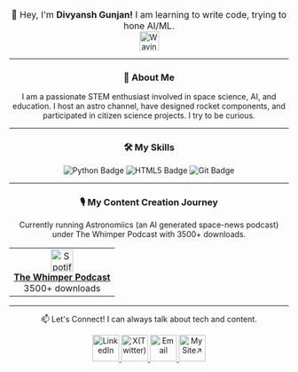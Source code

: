 <div align="center">

<div style="font-size:16px">👋 Hey, I'm <b>Divyansh Gunjan!</b> I am learning to write code, trying to hone AI/ML.</div> <img src="https://media1.giphy.com/media/v1.Y2lkPTc5MGI3NjExdjk0MGZ1ZjZndXR5Nmt5a3RycmlkdWxmZTQ5cmJrZDQ3d3d1dDBtZiZlcD12MV9pbnRlcm5hb19naWZfYnlfaWQmY3Q9cw/4xxzGU0LelJmZ1Kulx/giphy.gif" alt="Waving Hand" style="height: 2.5em; vertical-align: middle;" align="center">
</div>

---
<div align="center">
<h3>🚀 About Me</h3>

<p>
I am a passionate STEM enthusiast involved in space science, AI, and education. I host an astro channel, have designed rocket components, and participated in citizen science projects. I try to be curious.</p>
</div>

---
<div align="center">
<h3>🛠️ My Skills</h3>

<p>
<img src="https://img.shields.io/badge/Python-3776AB?style=for-the-badge&logo=python&logoColor=white" alt="Python Badge"/>
<img src="https://img.shields.io/badge/HTML5-E34F26?style=for-the-badge&logo=html5&logoColor=white" alt="HTML5 Badge"/>
<img src="https://img.shields.io/badge/Git-F05032?style=for-the-badge&logo=git&logoColor=white" alt="Git Badge"/>
</p>
</div>

---
<div align="center">
<h3>🎙️ My Content Creation Journey</h3>
Currently running Astronomiics (an AI generated space-news podcast) under The Whimper Podcast with 3500+ downloads.

<table align="center">
<tr>
<td align="center">
<a href="https://open.spotify.com/show/7xB04oc0PX9A485OUX7sUC" target="_blank">
<img src="https://www.vectorlogo.zone/logos/spotify/spotify-icon.svg" width="40px" alt="Spotify Podcast"/>
<br />
<strong>The Whimper Podcast</strong>
</a>
<br />
<!-- <img src="" alt="Podcast Downloads"/> -->3500+ downloads
</td>
</tr>
</table>
</div>

---
<div align="center">
📫 Let's Connect! I can always talk about tech and content.

<!-- <p>&nbsp;</p> -->
<p align="center">
<a href="https://www.linkedin.com/in/divgunjan/" target="_blank">
<img src="https://img.icons8.com/?size=100&id=xuvGCOXi8Wyg&format=png&color=000000" alt="LinkedIn"style="height:3rem"/>
</a>
<a href="https://x.com/div_gunjan" target="_blank">
<img src="https://img.icons8.com/?size=100&id=phOKFKYpe00C&format=png&color=000000" alt="X(Twitter)" style="height:3rem"/>
</a>
<a href="mailto:divyanshconvinces@gmail.com">
<img src="https://img.icons8.com/?size=100&id=12580&format=png&color=000000" style="height:3rem;" alt="Email"/>
<a href="https://divgunjan.github.io/">
<img src="https://img.icons8.com/?size=100&id=t8GnlEGySaKP&format=png&color=000000" style="height: 3rem" alt="My Site↗"></a>
</a>
</p>
</div>

